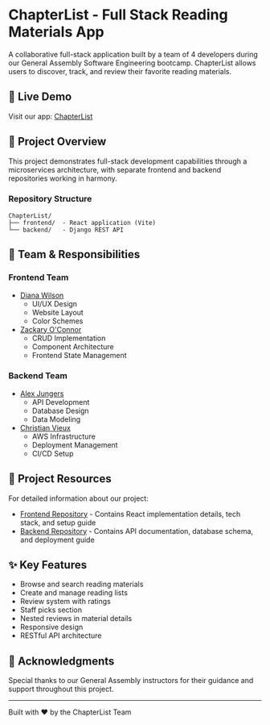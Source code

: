 # ChapterList - Full Stack Reading Materials App

A collaborative full-stack application built by a team of 4 developers during our General Assembly Software Engineering bootcamp. ChapterList allows users to discover, track, and review their favorite reading materials.

## 🔗 Live Demo

Visit our app: [ChapterList](http://100.24.54.166:5173/)

## 🚀 Project Overview

This project demonstrates full-stack development capabilities through a microservices architecture, with separate frontend and backend repositories working in harmony.

### Repository Structure
```
ChapterList/
├── frontend/  - React application (Vite)
└── backend/   - Django REST API
```

## 👥 Team & Responsibilities

### Frontend Team
- [Diana Wilson](https://github.com/DianaWilson1)
  - UI/UX Design
  - Website Layout
  - Color Schemes
- [Zackary O'Connor](https://github.com/zackaryoconnor)
  - CRUD Implementation
  - Component Architecture
  - Frontend State Management

### Backend Team
- [Alex Jungers](https://github.com/ajungers-ga)
  - API Development
  - Database Design
  - Data Modeling
- [Christian Vieux](https://github.com/christianvieux)
  - AWS Infrastructure
  - Deployment Management
  - CI/CD Setup

## 📂 Project Resources

For detailed information about our project:

- [Frontend Repository](https://github.com/zackaryoconnor/Front-End) - Contains React implementation details, tech stack, and setup guide
- [Backend Repository](https://github.com/ajungers-ga/unit-4-collaboration-project-BackEnd) - Contains API documentation, database schema, and deployment guide

## ✨ Key Features

- Browse and search reading materials
- Create and manage reading lists
- Review system with ratings
- Staff picks section
- Nested reviews in material details
- Responsive design
- RESTful API architecture


## 🙏 Acknowledgments

Special thanks to our General Assembly instructors for their guidance and support throughout this project.

---
Built with ❤️ by the ChapterList Team